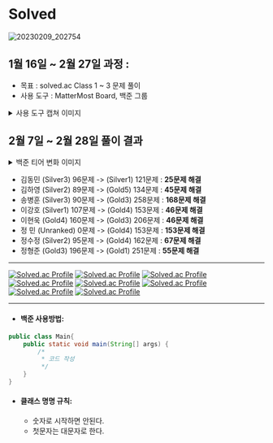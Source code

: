 # Solved
![20230209_202754](https://user-images.githubusercontent.com/92148521/222344952-3174db27-856a-4306-bbb8-e0d8c047d072.jpg)

## 1월 16일 ~ 2월 27일 과정 :
- 목표 : solved.ac Class 1 ~ 3 문제 풀이
- 사용 도구 : MatterMost Board, 백준 그룹
<details>
<summary>사용 도구 캡쳐 이미지</summary>
<div markdown="1">
  <ul>
    <img src="https://user-images.githubusercontent.com/92148521/222338945-1ae31b75-a95d-4ee8-a2b9-b3ca3e5fbfd3.png" width="600" height="300"/>
    <img src="https://user-images.githubusercontent.com/92148521/222338958-05c21c94-d785-4038-9777-84082221f258.png" width="600" height="300"/>
    <img src="https://user-images.githubusercontent.com/92148521/222339057-37980fba-e3c6-4c2f-aafe-d06080a26430.png" width="600" height="450"/>
    <img src="https://user-images.githubusercontent.com/92148521/222339104-78eb6688-56a6-4661-a069-8c02daffce91.png" width="600" height="1000"/>
  </ul>
</div>
</details> 

<!--
![Image Pasted at 2023-3-2 14-10](https://user-images.githubusercontent.com/92148521/222338945-1ae31b75-a95d-4ee8-a2b9-b3ca3e5fbfd3.png){: width="200" height="150"}
![Image Pasted at 2023-3-2 14-11](https://user-images.githubusercontent.com/92148521/222338958-05c21c94-d785-4038-9777-84082221f258.png){: width="200" height="150"}
![image](https://user-images.githubusercontent.com/92148521/222339057-37980fba-e3c6-4c2f-aafe-d06080a26430.png){: width="200" height="150"}
![Image Pasted at 2023-3-2 14-12](https://user-images.githubusercontent.com/92148521/222339104-78eb6688-56a6-4661-a069-8c02daffce91.png){: width="200" height="400"}
-->

## 2월 7일 ~ 2월 28일 풀이 결과  

<details>
<summary>백준 티어 변화 이미지</summary>
<div markdown="1">
  <ul>
    <img src="https://user-images.githubusercontent.com/92148521/222338624-744e3265-3e70-441b-961c-3b2552ad09c6.png" width="600" height="600"/>
    <img src="https://user-images.githubusercontent.com/92148521/222338640-18fe1d95-26e5-45c9-b948-852c764d8957.png" width="600" height="700"/>
  </ul>
</div>
</details> 

<!--
![1677733643063](https://user-images.githubusercontent.com/92148521/222338624-744e3265-3e70-441b-961c-3b2552ad09c6.png)
![Image Pasted at 2023-3-2 14-09](https://user-images.githubusercontent.com/92148521/222338640-18fe1d95-26e5-45c9-b948-852c764d8957.png)
-->

- 김동민 (Silver3) 96문제 -> (Silver1) 121문제 : **25문제 해결**
- 김하영 (Silver2) 89문제 -> (Gold5) 134문제 : **45문제 해결**
- 송병훈 (Silver3) 90문제 -> (Gold3) 258문제 : **168문제 해결**
- 이강호 (Silver1) 107문제 -> (Gold4) 153문제 : **46문제 해결**
- 이현욱 (Gold4) 160문제 -> (Gold3) 206문제 : **46문제 해결**
- 정 민  (Unranked) 0문제 -> (Gold4) 153문제 : **153문제 해결**
- 정수정 (Silver2) 95문제 -> (Gold4) 162문제 : **67문제 해결**
- 정형준 (Gold3) 196문제 -> (Gold1) 251문제 : **55문제 해결**

---

[![Solved.ac Profile](http://mazassumnida.wtf/api/v2/generate_badge?boj=anwjr41)](https://solved.ac/anwjr41)
[![Solved.ac Profile](http://mazassumnida.wtf/api/v2/generate_badge?boj=haha0691)](https://solved.ac/haha0691)
[![Solved.ac Profile](http://mazassumnida.wtf/api/v2/generate_badge?boj=thdqudgns)](https://solved.ac/thdqudgns)
[![Solved.ac Profile](http://mazassumnida.wtf/api/v2/generate_badge?boj=gleehave)](https://solved.ac/gleehave)
[![Solved.ac Profile](http://mazassumnida.wtf/api/v2/generate_badge?boj=dldnr789)](https://solved.ac/dldnr789)
[![Solved.ac Profile](http://mazassumnida.wtf/api/v2/generate_badge?boj=k3371548)](https://solved.ac/k3371548)
[![Solved.ac Profile](http://mazassumnida.wtf/api/v2/generate_badge?boj=worend365)](https://solved.ac/worend365)
[![Solved.ac Profile](http://mazassumnida.wtf/api/v2/generate_badge?boj=wjd5126)](https://solved.ac/wjd5126)

---

- #### 백준 사용방법: 
  
```java
public class Main{
    public static void main(String[] args) {
        /*
         * 코드 작성
         */
    }
}
```

- #### 클래스 명명 규칙:    
  - 숫자로 시작하면 안된다.
  - 첫문자는 대문자로 한다.

<!--
[![Solved.ac Profile](http://mazassumnida.wtf/api/v2/generate_badge?boj=mmnm3)](https://solved.ac/mmnm3)
[![Solved.ac Profile](http://mazassumnida.wtf/api/v2/generate_badge?boj=rkdgus4560)](https://solved.ac/rkdgus4560)
[![Solved.ac Profile](http://mazassumnida.wtf/api/v2/generate_badge?boj=rladmstj14)](https://solved.ac/rladmstj14)
[![Solved.ac Profile](http://mazassumnida.wtf/api/v2/generate_badge?boj=qag331)](https://solved.ac/qag331)
[![Solved.ac Profile](http://mazassumnida.wtf/api/v2/generate_badge?boj=songkey)](https://solved.ac/songkey)
[![Solved.ac Profile](http://mazassumnida.wtf/api/v2/generate_badge?boj=masonmount19)](https://solved.ac/masonmount19)
[![Solved.ac Profile](http://mazassumnida.wtf/api/v2/generate_badge?boj=csg1353)](https://solved.ac/csg1353)
[![Solved.ac Profile](http://mazassumnida.wtf/api/v2/generate_badge?boj=dayoung100)](https://solved.ac/dayoung100)
[![Solved.ac Profile](http://mazassumnida.wtf/api/v2/generate_badge?boj=c0mmedes7)](https://solved.ac/c0mmedes7)
[![Solved.ac Profile](http://mazassumnida.wtf/api/v2/generate_badge?boj=yeongkyo1997)](https://solved.ac/yeongkyo1997)
[![Solved.ac Profile](http://mazassumnida.wtf/api/v2/generate_badge?boj=wnsdud12365)](https://solved.ac/wnsdud12365)
[![Solved.ac Profile](http://mazassumnida.wtf/api/v2/generate_badge?boj=wjdgusaho)](https://solved.ac/wjdgusaho)
[![Solved.ac Profile](http://mazassumnida.wtf/api/v2/generate_badge?boj=trappist96)](https://solved.ac/trappist96)
[![Solved.ac Profile](http://mazassumnida.wtf/api/v2/generate_badge?boj=minseo0421)](https://solved.ac/minseo0421)
[![Solved.ac Profile](http://mazassumnida.wtf/api/v2/generate_badge?boj=uneap)](https://solved.ac/uneap)
[![Solved.ac Profile](http://mazassumnida.wtf/api/v2/generate_badge?boj=ghddbqls)](https://solved.ac/ghddbqls)
[![Solved.ac Profile](http://mazassumnida.wtf/api/v2/generate_badge?boj=suniie)](https://solved.ac/suniie)

<details>
<summary>MEMBER</summary>
<div markdown="1">
  <ul>
    <li><a href="https://github.com/SolvedMaster/Solved/tree/master/rldehdals"><strong>김동민</strong></a></li>
    <li><a href="https://github.com/SolvedMaster/Solved/tree/master/rlagkdud"><strong>김하영</strong></a></li>
    <li><a href="https://github.com/SolvedMaster/Solved/tree/master/%EC%86%A1%EB%B3%91%ED%9B%88"><strong>송병훈</strong></a></li>
    <li><a href="https://github.com/SolvedMaster/Solved/tree/master/dlrkdgh"><strong>이강호</strong></a></li>
    <li><a href="https://github.com/SolvedMaster/Solved/tree/master/dlgusdnr"><strong>이현욱</strong></a></li>
    <li><a href="https://github.com/SolvedMaster/Solved/tree/master/wjdals"><strong>정민</strong></a></li>
    <li><a href="https://github.com/SolvedMaster/Solved/tree/master/wjdtnwjd"><strong>정수정</strong></a></li>
    <li><a href="https://github.com/SolvedMaster/Solved/tree/master/wjdgudwns"><strong>정형준</strong></a></li>
  </ul>
</div>
</details> 
-->
